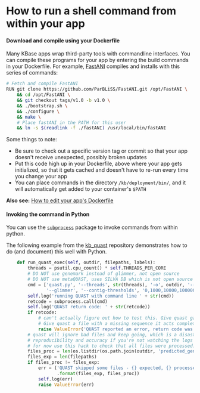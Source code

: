 # How to run a shell command from within your app

#### Download and compile using your Dockerfile

Many KBase apps wrap third-party tools with commandline interfaces. You can compile these programs for your app by entering the build commands in your Dockerfile. For example, [FastANI](https://github.com/kbaseapps/FastANI) compiles and installs with this series of commands:

```sh
# Fetch and compile FastANI
RUN git clone https://github.com/ParBLiSS/FastANI.git /opt/FastANI \
    && cd /opt/FastANI \
    && git checkout tags/v1.0 -b v1.0 \
    && ./bootstrap.sh \
    && ./configure \
    && make \
    # Place fastANI in the PATH for this user
    && ln -s $(readlink -f ./fastANI) /usr/local/bin/fastANI
```

Some things to note:

* Be sure to check out a specific version tag or commit so that your app doesn't receive unexpected, possibly broken updates
* Put this code high up in your Dockerfile, above where your app gets initialized, so that it gets cached and doesn't have to re-run every time you change your app
* You can place commands in the directory `/kb/deployment/bin/`, and it will automatically get added to your container's `$PATH`

**Also see:** [How to edit your app's Dockerfile](/doc/howto/edit_dockerfile.md)

#### Invoking the command in Python

You can use the [`subprocess`](https://docs.python.org/2/library/subprocess.html) package to invoke commands from within python.

The following example from the [kb_quast](https://github.com/kbaseapps/kb_quast) repository demonstrates how to do (and document) this well with Python.

```python
    def run_quast_exec(self, outdir, filepaths, labels):
        threads = psutil.cpu_count() * self.THREADS_PER_CORE
        # DO NOT use genemark instead of glimmer, not open source
        # DO NOT use metaQUAST, uses SILVA DB which is not open source
        cmd = ['quast.py', '--threads', str(threads), '-o', outdir, '--labels', ','.join(labels),
               '--glimmer', '--contig-thresholds', '0,1000,10000,100000,1000000'] + filepaths
        self.log('running QUAST with command line ' + str(cmd))
        retcode = subprocess.call(cmd)
        self.log('QUAST return code: ' + str(retcode))
        if retcode:
            # can't actually figure out how to test this. Give quast garbage it skips the file.
            # Give quast a file with a missing sequence it acts completely normally.
            raise ValueError('QUAST reported an error, return code was ' + str(retcode))
        # quast will ignore bad files and keep going, which is a disaster for
        # reproducibility and accuracy if you're not watching the logs like a hawk.
        # for now use this hack to check that all files were processed. Maybe there's a better way.
        files_proc = len(os.listdir(os.path.join(outdir, 'predicted_genes'))) / 2
        files_exp = len(filepaths)
        if files_proc != files_exp:
            err = ('QUAST skipped some files - {} expected, {} processed.'
                   .format(files_exp, files_proc))
            self.log(err)
            raise ValueError(err)
 ```
